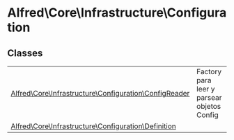 
                                                                                                                                            
    
# Alfred\Core\Infrastructure\Configuration



## Classes
| | |
| --- | --- |
| [Alfred\Core\Infrastructure\Configuration\ConfigReader](../../../Alfred/Core/Infrastructure/Configuration/ConfigReader.md) | Factory para leer y parsear objetos Config |
| [Alfred\Core\Infrastructure\Configuration\Definition](../../../Alfred/Core/Infrastructure/Configuration/Definition.md) |  |






                                                                                                                                                                                                                                                                                                                                                                                                            
    
                                                                                                                                                                                                                                                                             
                